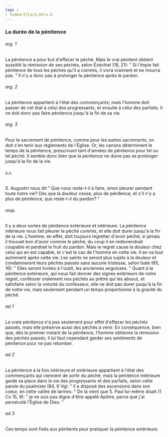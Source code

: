 ```yaml
---
tags : 
- Summa/IIIa/q.84/a.8
---
```


### La durée de la pénitence

###### arg. 1
La pénitence a pour but d'effacer le péché. Mais le vrai pénitent obtient aussitôt la rémission de ses péchés, selon Ézéchiel (18, 21): " Si l'impie fait pénitence de tous les péchés qu'il a commis, il vivra vraiment et ne mourra pas. " Il n'y a donc pas à prolonger la pénitence après le pardon. 

###### arg. 2
La pénitence appartient à l'état des commençants; mais l'homme doit passer de cet état à celui des progressants, et ensuite à celui des parfaits. Il ne doit donc pas faire pénitence jusqu'à la fin de sa vie. 

###### arg. 3
Pour le sacrement de pénitence, comme pour les autres sacrements, on doit s'en tenir aux règlements de l'Église. Or, les canons déterminent le temps de la pénitence, prescrivant tant d'années de pénitence pour tel ou tel péché. Il semble donc bien que la pénitence ne doive pas se prolonger jusqu'à la fin de la vie. 

###### s.c.
S. Augustin nous dit " Que nous reste-t-il à faire, sinon pleurer pendant toute notre vie? Dès que la douleur cesse, plus de pénitence, et s'il n'y a plus de pénitence, que reste-t-il du pardon? " 

###### resp.
Il y a deux sortes de pénitence extérieure et intérieure. La pénitence intérieure nous fait pleurer le péché commis, et elle doit durer jusqu'à la fin de la vie. L'homme, en effet, doit toujours regretter d'avoir péché; si jamais il trouvait bon d'avoir commis le péché, du coup il en redeviendrait coupable et perdrait le fruit du pardon. Mais le regret cause la douleur chez celui qui en est capable, et c'est le cas de l'homme en cette vie. Il en va tout autrement après cette vie. Les saints ne seront plus sujets à la douleur et condamneront leurs péchés passés sans aucune tristesse, selon Isaïe (65, 16): " Elles seront livrées à l'oubli, les anciennes angoisses. " Quant à la pénitence extérieure, qui nous fait donner des signes extérieurs de notre regret, confesser oralement nos péchés au prêtre qui les absout, et satisfaire selon la volonté du confesseur, elle ne doit pas durer jusqu'à la fin de notre vie, mais seulement pendant un temps proportionné à la gravité du péché. 

###### ad 1
La vraie pénitence n'a pas seulement pour effet d'effacer les péchés passés, mais elle préserve aussi des péchés à venir. En conséquence, bien que, dès le premier instant de la pénitence, l'homme obtienne la rémission des péchés passés, il lui faut cependant garder ses sentiments de pénitence pour ne pas retomber. 

###### ad 2
La pénitence à la fois intérieure et extérieure appartient à l'état des commençants qui viennent de sortir du péché; mais la pénitence intérieure garde sa place dans la vie des progressants et des parfaits, selon cette parole du psalmiste (84, 6 Vg): " Il a disposé des ascensions dans son coeur, en cette vallée de larmes. " De là vient que S. Paul lui-même disait (1 Co 15, 9): " je ne suis pas digne d'être appelé Apôtre, parce que j'ai persécuté l'Église de Dieu. " 

###### ad 3
Ces temps sont fixés aux pénitents pour pratiquer la pénitence extérieure. 

